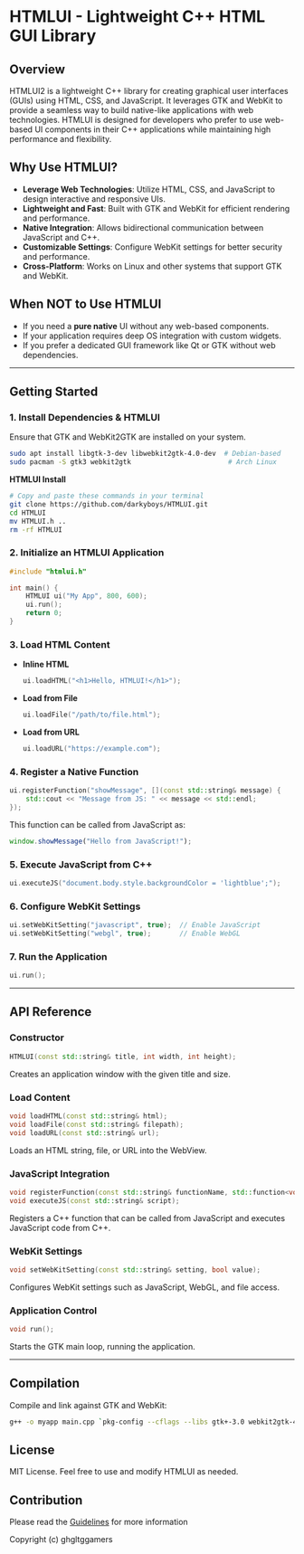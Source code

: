 # HTMLUI - Lightweight C++ HTML GUI Library

## Overview
HTMLUI2 is a lightweight C++ library for creating graphical user interfaces (GUIs) using HTML, CSS, and JavaScript. It leverages GTK and WebKit to provide a seamless way to build native-like applications with web technologies. HTMLUI is designed for developers who prefer to use web-based UI components in their C++ applications while maintaining high performance and flexibility.

## Why Use HTMLUI?
- **Leverage Web Technologies**: Utilize HTML, CSS, and JavaScript to design interactive and responsive UIs.
- **Lightweight and Fast**: Built with GTK and WebKit for efficient rendering and performance.
- **Native Integration**: Allows bidirectional communication between JavaScript and C++.
- **Customizable Settings**: Configure WebKit settings for better security and performance.
- **Cross-Platform**: Works on Linux and other systems that support GTK and WebKit.

## When NOT to Use HTMLUI
- If you need a **pure native** UI without any web-based components.
- If your application requires deep OS integration with custom widgets.
- If you prefer a dedicated GUI framework like Qt or GTK without web dependencies.

---

## Getting Started

### 1. Install Dependencies & HTMLUI
Ensure that GTK and WebKit2GTK are installed on your system.
```sh
sudo apt install libgtk-3-dev libwebkit2gtk-4.0-dev  # Debian-based
sudo pacman -S gtk3 webkit2gtk                        # Arch Linux
```

**HTMLUI Install**
```bash
# Copy and paste these commands in your terminal
git clone https://github.com/darkyboys/HTMLUI.git
cd HTMLUI
mv HTMLUI.h ..
rm -rf HTMLUI
```


### 2. Initialize an HTMLUI Application
```cpp
#include "htmlui.h"

int main() {
    HTMLUI ui("My App", 800, 600);
    ui.run();
    return 0;
}
```

### 3. Load HTML Content
- **Inline HTML**
  ```cpp
  ui.loadHTML("<h1>Hello, HTMLUI!</h1>");
  ```
- **Load from File**
  ```cpp
  ui.loadFile("/path/to/file.html");
  ```
- **Load from URL**
  ```cpp
  ui.loadURL("https://example.com");
  ```

### 4. Register a Native Function
```cpp
ui.registerFunction("showMessage", [](const std::string& message) {
    std::cout << "Message from JS: " << message << std::endl;
});
```
This function can be called from JavaScript as:
```js
window.showMessage("Hello from JavaScript!");
```

### 5. Execute JavaScript from C++
```cpp
ui.executeJS("document.body.style.backgroundColor = 'lightblue';");
```

### 6. Configure WebKit Settings
```cpp
ui.setWebKitSetting("javascript", true);  // Enable JavaScript
ui.setWebKitSetting("webgl", true);       // Enable WebGL
```

### 7. Run the Application
```cpp
ui.run();
```

---

## API Reference

### Constructor
```cpp
HTMLUI(const std::string& title, int width, int height);
```
Creates an application window with the given title and size.

### Load Content
```cpp
void loadHTML(const std::string& html);
void loadFile(const std::string& filepath);
void loadURL(const std::string& url);
```
Loads an HTML string, file, or URL into the WebView.

### JavaScript Integration
```cpp
void registerFunction(const std::string& functionName, std::function<void(const std::string&)> callback);
void executeJS(const std::string& script);
```
Registers a C++ function that can be called from JavaScript and executes JavaScript code from C++.

### WebKit Settings
```cpp
void setWebKitSetting(const std::string& setting, bool value);
```
Configures WebKit settings such as JavaScript, WebGL, and file access.

### Application Control
```cpp
void run();
```
Starts the GTK main loop, running the application.

---

## Compilation
Compile and link against GTK and WebKit:
```sh
g++ -o myapp main.cpp `pkg-config --cflags --libs gtk+-3.0 webkit2gtk-4.0`
```

## License
MIT License. Feel free to use and modify HTMLUI as needed.

## Contribution
Please read the [Guidelines](CONTRIBUTING.md) for more information

Copyright (c) ghgltggamers